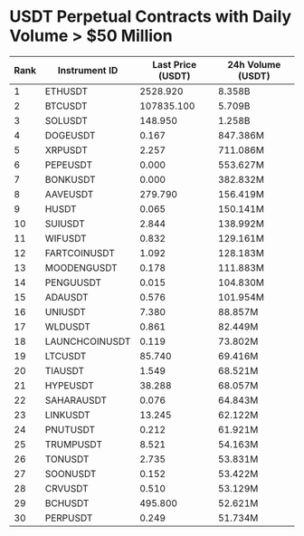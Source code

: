 # USDT Perpetual Contracts with Daily Volume > $50 Million

| Rank | Instrument ID | Last Price (USDT) | 24h Volume (USDT) |
|------|---------------|-------------------|-------------------|
| 1 | ETHUSDT | 2528.920 | 8.358B |
| 2 | BTCUSDT | 107835.100 | 5.709B |
| 3 | SOLUSDT | 148.950 | 1.258B |
| 4 | DOGEUSDT | 0.167 | 847.386M |
| 5 | XRPUSDT | 2.257 | 711.086M |
| 6 | PEPEUSDT | 0.000 | 553.627M |
| 7 | BONKUSDT | 0.000 | 382.832M |
| 8 | AAVEUSDT | 279.790 | 156.419M |
| 9 | HUSDT | 0.065 | 150.141M |
| 10 | SUIUSDT | 2.844 | 138.992M |
| 11 | WIFUSDT | 0.832 | 129.161M |
| 12 | FARTCOINUSDT | 1.092 | 128.183M |
| 13 | MOODENGUSDT | 0.178 | 111.883M |
| 14 | PENGUUSDT | 0.015 | 104.830M |
| 15 | ADAUSDT | 0.576 | 101.954M |
| 16 | UNIUSDT | 7.380 | 88.857M |
| 17 | WLDUSDT | 0.861 | 82.449M |
| 18 | LAUNCHCOINUSDT | 0.119 | 73.802M |
| 19 | LTCUSDT | 85.740 | 69.416M |
| 20 | TIAUSDT | 1.549 | 68.521M |
| 21 | HYPEUSDT | 38.288 | 68.057M |
| 22 | SAHARAUSDT | 0.076 | 64.843M |
| 23 | LINKUSDT | 13.245 | 62.122M |
| 24 | PNUTUSDT | 0.212 | 61.921M |
| 25 | TRUMPUSDT | 8.521 | 54.163M |
| 26 | TONUSDT | 2.735 | 53.831M |
| 27 | SOONUSDT | 0.152 | 53.422M |
| 28 | CRVUSDT | 0.510 | 53.129M |
| 29 | BCHUSDT | 495.800 | 52.621M |
| 30 | PERPUSDT | 0.249 | 51.734M |
